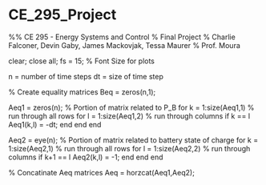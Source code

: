 # CE_295_Project
%% CE 295 - Energy Systems and Control
%   Final Project
%   Charlie Falconer, Devin Gaby, James Mackovjak, Tessa Maurer
%   Prof. Moura


clear; close all;
fs = 15;    % Font Size for plots

n = number of time steps
dt = size of time step

% Create equality matrices
Beq = zeros(n,1);

Aeq1 = zeros(n); % Portion of matrix related to P_B
for k = 1:size(Aeq1,1) % run through all rows 
  for l = 1:size(Aeq1,2) % run through columns 
    if k == l
      Aeq1(k,l) = -dt;
    end
  end
end

Aeq2 = eye(n); % Portion of matrix related to battery state of charge
for k = 1:size(Aeq2,1) % run through all rows 
  for l = 1:size(Aeq2,2) % run through columns 
    if k+1 == l
      Aeq2(k,l) = -1;
    end
  end
end

% Concatinate Aeq matrices
Aeq = horzcat(Aeq1,Aeq2);
